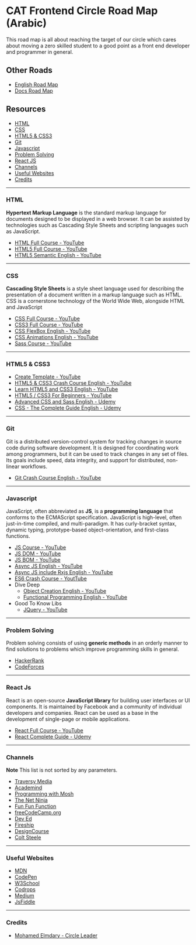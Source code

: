 # CAT Frontend Circle Road Map (Arabic)

This road map is all about reaching the target of our circle which cares about moving a zero skilled student to a good point as a front end developer and programmer in general.

## Other Roads

-   [English Road Map](https://github.com/MohamedElmdary/cat-frontend-circle-road-map)
-   [Docs Road Map](https://github.com/MohamedElmdary/cat-frontend-circle-road-map/blob/master/README-DOCS.md)

## Resources

-   [HTML](#html)
-   [CSS](#css)
-   [HTML5 & CSS3](#html5-&-css3)
-   [Git](#git)
-   [Javascript](#javascript)
-   [Problem Solving](#problem-solving)
-   [React JS](#react-js)
-   [Channels](#channels)
-   [Useful Websites](#useful-websites)
-   [Credits](#credits)

---

### HTML

**Hypertext Markup Language** is the standard markup language for documents designed to be displayed in a web browser. It can be assisted by technologies such as Cascading Style Sheets and scripting languages such as JavaScript.

-   [HTML Full Course - YouTube](https://youtu.be/PYjyg0LNTfE?list=PLDoPjvoNmBAwClZ1PDcjWilxp9YERUbNt)
-   [HTML5 Full Course - YouTube](https://youtu.be/6gjg5n9kyBU?list=PLDoPjvoNmBAyXCAQMLhDRZsLi_HurqTBZ)
-   [HTML5 Semantic English - YouTube](https://youtu.be/ZC5y7XDdG80)

---

### CSS

**Cascading Style Sheets** is a style sheet language used for describing the presentation of a document written in a markup language such as HTML. CSS is a cornerstone technology of the World Wide Web, alongside HTML and JavaScript

-   [CSS Full Course - YouTube](https://youtu.be/Iu1T7j2FA4M?list=PLDoPjvoNmBAzAeIcXA3_JsmSkPKOs9W-Y)
-   [CSS3 Full Course - YouTube](https://youtu.be/aBlZ_2rGeb4?list=PLDoPjvoNmBAyEyQaHOHO1HJtmSgGt07VC)
-   [CSS FlexBox English - YouTube](https://youtu.be/Y8zMYaD1bz0?list=PL4cUxeGkcC9i3FXJSUfmsNOx8E7u6UuhG)
-   [CSS Animations English - YouTube](https://youtu.be/jgw82b5Y2MU?list=PL4cUxeGkcC9iGYgmEd2dm3zAKzyCGDtM5)
-   [Sass Course - YouTube](https://youtu.be/u4TY0TIxjZo?list=PLDoPjvoNmBAz9sluuyOWPifXvySgrGma8)

---

### HTML5 & CSS3

-   [Create Template - YouTube](https://youtu.be/urQihL3GTnw?list=PLDoPjvoNmBAxzmjuEpKP8r4sVWEtFvKoq)
-   [HTML5 & CSS3 Crash Course English - YouTube](https://youtu.be/hu-q2zYwEYs?list=PL4cUxeGkcC9ivBf_eKCPIAYXWzLlPAm6G)
-   [Learn HTML5 and CSS3 English - YouTube](https://youtu.be/mU6anWqZJcc)
-   [HTML5 / CSS3 For Beginners - YouTube](https://youtu.be/vQWlgd7hV4A)
-   [Advanced CSS and Sass English - Udemy](https://www.udemy.com/course/advanced-css-and-sass/)
-   [CSS - The Complete Guide English - Udemy](https://www.udemy.com/course/css-the-complete-guide-incl-flexbox-grid-sass/)

---

### Git

Git is a distributed version-control system for tracking changes in source code during software development. It is designed for coordinating work among programmers, but it can be used to track changes in any set of files. Its goals include speed, data integrity, and support for distributed, non-linear workflows.

-   [Git Crash Course English - YouTube](https://youtu.be/_OZVJpLHUaI?list=PL55RiY5tL51poFMpbva1IqfO-pylwSNsN)

---

### Javascript

JavaScript, often abbreviated as **JS**, is a **programming language** that conforms to the ECMAScript specification. JavaScript is high-level, often just-in-time compiled, and multi-paradigm. It has curly-bracket syntax, dynamic typing, prototype-based object-orientation, and first-class functions.

-   [JS Course - YouTube](https://youtu.be/eKuNnpWhm7c?list=PLDoPjvoNmBAw6p0z0Ek0OjPzeXoqlFlCh)
-   [JS DOM - YouTube](https://youtu.be/LlQC9sU0coM?list=PLDoPjvoNmBAxx97QDMOCpzxbu1ZHJ4i7i)
-   [JS BOM - YouTube](https://youtu.be/cMW4963o6Qo?list=PLDoPjvoNmBAy9nFRJgVYgEID8xE2a6q6V)
-   [Async JS English - YouTube](https://youtu.be/PoRJizFvM7s)
-   [Async JS include Rxjs English - YouTube](https://youtu.be/jgWnccjXR4I)
-   [ES6 Crash Course - YoutTube](https://youtu.be/DcyOVddJ62E?list=PLDoPjvoNmBAy3siU1b04xY24ZlstofO9M)
-   Dive Deep
    -   [Object Creation English - YouTube](https://youtu.be/GhbhD1HR5vk?list=PL0zVEGEvSaeHBZFy6Q8731rcwk0Gtuxub)
    -   [Functional Programming English - YouTube](https://youtu.be/BMUiFMZr7vk?list=PL0zVEGEvSaeEd9hlmCXrk5yUyqUag-n84)
-   Good To Know Libs
    -   [JQuery - YouTube](https://youtu.be/JLm1ELLqJkA?list=PLDoPjvoNmBAwXDFEEpc8TT6MFbDAC5XNB)

---

### Problem Solving

Problem solving consists of using **generic methods** in an orderly manner to find solutions to problems which improve programming skills in general.

-   [HackerRank](https://www.hackerrank.com/)
-   [CodeForces](https://codeforces.com/)

---

### React Js

React is an open-source **JavaScript library** for building user interfaces or UI components. It is maintained by Facebook and a community of individual developers and companies. React can be used as a base in the development of single-page or mobile applications.

-   [React Full Course - YouTube](https://youtu.be/LgB3j2y1b-4?list=PLtFbQRDJ11kEjXWZmwkOV-vfXmrEEsuEW)
-   [React Complete Guide - Udemy](https://www.udemy.com/course/react-the-complete-guide-incl-redux/)

---

### Channels

**Note** This list is not sorted by any parameters.

-   [Traversy Media](https://www.youtube.com/user/TechGuyWeb)
-   [Academind](https://www.youtube.com/channel/UCSJbGtTlrDami-tDGPUV9-w)
-   [Programming with Mosh](https://www.youtube.com/channel/UCWv7vMbMWH4-V0ZXdmDpPBA)
-   [The Net Ninja](https://www.youtube.com/channel/UCW5YeuERMmlnqo4oq8vwUpg)
-   [Fun Fun Function](https://www.youtube.com/channel/UCO1cgjhGzsSYb1rsB4bFe4Q)
-   [freeCodeCamp.org](https://www.youtube.com/channel/UC8butISFwT-Wl7EV0hUK0BQ)
-   [Dev Ed](https://www.youtube.com/channel/UClb90NQQcskPUGDIXsQEz5Q)
-   [Fireship](https://www.youtube.com/channel/UCsBjURrPoezykLs9EqgamOA)
-   [DesignCourse](https://www.youtube.com/channel/UCVyRiMvfUNMA1UPlDPzG5Ow)
-   [Colt Steele](https://www.youtube.com/channel/UCrqAGUPPMOdo0jfQ6grikZw)

---

### Useful Websites

-   [MDN](https://developer.mozilla.org/en-US/)
-   [CodePen](https://codepen.io/)
-   [W3School](https://www.w3schools.com/)
-   [Codrops](https://tympanus.net/codrops/)
-   [Medium](https://medium.com/)
-   [JsFiddle](https://jsfiddle.net/)

---

### Credits

-   [Mohamed Elmdary - Circle Leader](https://github.com/MohamedElmdary)
